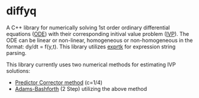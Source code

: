 # diffyq

A C++ library for numerically solving 1st order ordinary differential equations ([ODE](https://en.wikipedia.org/wiki/Ordinary_differential_equation)) with their corresponding initival value problem ([IVP](https://en.wikipedia.org/wiki/Initial_value_problem)). The ODE can be linear or non-linear, homogeneous or non-homogeneous in the format: dy/dt = f(y,t). This library utilizes [exprtk](https://github.com/ArashPartow/exprtk) for expression string parsing.

This library currently uses two numerical methods for estimating IVP solutions:
* [Predictor Corrector method](https://en.wikipedia.org/wiki/Predictor%E2%80%93corrector_method) (c=1/4)
* [Adams-Bashforth](https://en.wikipedia.org/wiki/Linear_multistep_method#Adams%E2%80%93Bashforth_methods) (2 Step) utilizing the above method
